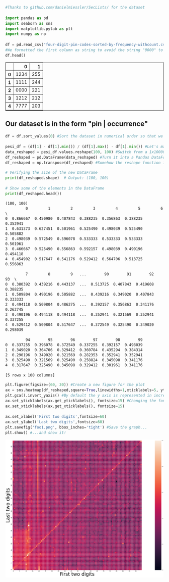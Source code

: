 

```python
#Thanks to github.com/danielmiessler/SecLists/ for the dataset

import pandas as pd
import seaborn as sns
import matplotlib.pylab as plt
import numpy as np  

df = pd.read_csv("four-digit-pin-codes-sorted-by-frequency-withcount.csv", header=None, dtype={0: 'string'})
#We formatted the first column as string to avoid the string "0000" to be simplified as "0"
df.head()
```




<div>

<table border="1" class="dataframe">
  <thead>
    <tr style="text-align: right;">
      <th></th>
      <th>0</th>
      <th>1</th>
    </tr>
  </thead>
  <tbody>
    <tr>
      <th>0</th>
      <td>1234</td>
      <td>255</td>
    </tr>
    <tr>
      <th>1</th>
      <td>1111</td>
      <td>244</td>
    </tr>
    <tr>
      <th>2</th>
      <td>0000</td>
      <td>221</td>
    </tr>
    <tr>
      <th>3</th>
      <td>1212</td>
      <td>212</td>
    </tr>
    <tr>
      <th>4</th>
      <td>7777</td>
      <td>203</td>
    </tr>
  </tbody>
</table>
</div>



## Our dataset is in the form "pin | occurrence"


```python
df = df.sort_values(0) #Sort the dataset in numerical order so that we have all the number from 0 to 9999

pesi_df = (df[1] - df[1].min()) / (df[1].max() - df[1].min()) #Let's map each "occurrence" to a number in the interval [0,1] (MinMax normalization)
data_reshaped = pesi_df.values.reshape(100, 100) #Switch from a 1x10000 to a 100x100 array, where each index pair identifies the original 4-digit pin
df_reshaped = pd.DataFrame(data_reshaped) #Turn it into a Pandas DataFrame for easier manipulation
df_reshaped = np.transpose(df_reshaped) #Somehow the reshape function inverts the orientation of the original matrix, so we need to transpose it along the principal diagonal
```


```python
# Verifying the size of the new DataFrame
print(df_reshaped.shape)  # Output: (100, 100)

# Show some of the elements in the DataFrame
print(df_reshaped.head())
```

    (100, 100)
             0         1         2         3         4         5         6   \
    0  0.866667  0.450980  0.407843  0.388235  0.356863  0.388235  0.352941   
    1  0.631373  0.627451  0.501961  0.525490  0.498039  0.525490  0.505882   
    2  0.498039  0.572549  0.596078  0.533333  0.533333  0.533333  0.501961   
    3  0.466667  0.525490  0.556863  0.592157  0.498039  0.490196  0.494118   
    4  0.454902  0.517647  0.541176  0.529412  0.564706  0.513725  0.556863   
    
             7         8         9   ...        90        91        92        93  \
    0  0.380392  0.439216  0.443137  ...  0.513725  0.407843  0.419608  0.388235   
    1  0.509804  0.490196  0.505882  ...  0.439216  0.349020  0.407843  0.333333   
    2  0.494118  0.509804  0.486275  ...  0.392157  0.356863  0.341176  0.262745   
    3  0.490196  0.494118  0.494118  ...  0.352941  0.321569  0.352941  0.337255   
    4  0.529412  0.509804  0.517647  ...  0.372549  0.325490  0.349020  0.298039   
    
             94        95        96        97        98        99  
    0  0.337255  0.396078  0.372549  0.337255  0.392157  0.498039  
    1  0.349020  0.364706  0.329412  0.360784  0.435294  0.384314  
    2  0.290196  0.349020  0.321569  0.282353  0.352941  0.352941  
    3  0.325490  0.321569  0.325490  0.258824  0.345098  0.341176  
    4  0.317647  0.325490  0.345098  0.329412  0.301961  0.341176  
    
    [5 rows x 100 columns]



```python
plt.figure(figsize=(60, 30)) #Create a new figure for the plot
ax = sns.heatmap(df_reshaped,square=True,linewidths=1,xticklabels=5, yticklabels=5) #The plot itself uses seaborn heatmap function. Changing the values here is purely for aesthetic reasons
plt.gca().invert_yaxis() #By default the y axis is represented in increasing order starting at the top. We want it to start at the bottom 
ax.set_yticklabels(ax.get_yticklabels(), fontsize=15) #Changing the font size of the x and y labels
ax.set_xticklabels(ax.get_xticklabels(), fontsize=15)

ax.set_xlabel('First two digits',fontsize=60)
ax.set_ylabel('Last two digits',fontsize=60)
plt.savefig('foo1.png', bbox_inches='tight') #Save the graph...
plt.show() #...and show it!

```


    
![png](output_4_0.png)
    

